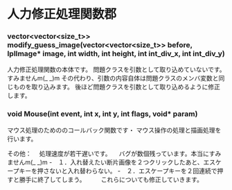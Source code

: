 人力修正処理関数郡
=====

### vector<vector<size_t>> modify_guess_image(vector<vector<size_t>> before, IplImage* image, int width, int height, int  int_div_x, int int_div_y)
人力修正処理関数の本体です。
 問題クラスを引数として取り込めていないです。すみませんm(_ _)m
 その代わり、引数の内容自体は問題クラスのメンバ変数と同じものを取り込みます。
 後ほど問題クラスを引数として取り込めるように修正します。

### void Mouse(int event, int x, int y, int flags, void* param)
マウス処理のためののコールバック関数です・
 マウス操作の処理と描画処理を行います。
 
 
 
その他：
　処理速度が若干遅いです。
　バグが数個残っています。本当にすみませんm(_ _)m
-　１．入れ替えたい断片画像を２つクリックしたあと、エスケープキーを押さないと入れ替わらない。
-　２．エスケープキーを２回連続で押すと勝手に終了してしまう。
　
　これらについても修正していきます。
　

